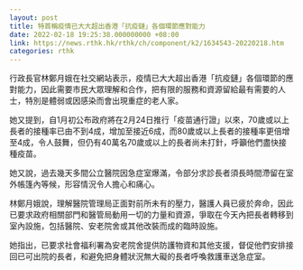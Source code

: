 ```yaml
---
layout: post
title: 特首稱疫情已大大超出香港「抗疫鏈」各個環節應對能力
date: 2022-02-18 19:25:38.000000000 +08:00
link: https://news.rthk.hk/rthk/ch/component/k2/1634543-20220218.htm
categories: rthk
---
```


行政長官林鄭月娥在社交網站表示，疫情已大大超出香港「抗疫鏈」各個環節的應對能力，因此需要市民大眾理解和合作，把有限的服務和資源留給最有需要的人士，特別是體弱或因感染而會出現重症的老人家。

她又提到，自1月初公布政府將在2月24日推行「疫苗通行證」以來，70歲或以上長者的接種率已由不到4成，增加至接近6成，而80歲或以上長者的接種率更倍增至4成，令人鼓舞，但仍有40萬名70歲或以上的長者尚未打針，呼籲他們盡快接種疫苗。

她又說，過去幾天多間公立醫院因急症室爆滿，令部分求診長者須長時間滯留在室外帳篷內等候，形容情況令人擔心和痛心。

林鄭月娥說，理解醫院管理局正面對前所未有的壓力，醫護人員已疲於奔命，因此已要求政府相關部門和醫管局動用一切的力量和資源，爭取在今天內把長者轉移到室內設施，包括醫院、安老院舍或其他改裝而成的臨時設施。

她指出，已要求社會福利署為安老院舍提供防護物資和其他支援，督促他們安排接回已可出院的長者，和避免把身體狀況無大礙的長者呼喚救護車送急症室。
